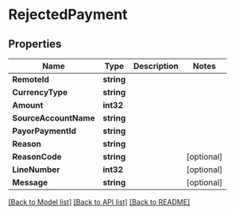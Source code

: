 # RejectedPayment

## Properties

Name | Type | Description | Notes
------------ | ------------- | ------------- | -------------
**RemoteId** | **string** |  | 
**CurrencyType** | **string** |  | 
**Amount** | **int32** |  | 
**SourceAccountName** | **string** |  | 
**PayorPaymentId** | **string** |  | 
**Reason** | **string** |  | 
**ReasonCode** | **string** |  | [optional] 
**LineNumber** | **int32** |  | [optional] 
**Message** | **string** |  | [optional] 

[[Back to Model list]](../README.md#documentation-for-models) [[Back to API list]](../README.md#documentation-for-api-endpoints) [[Back to README]](../README.md)


